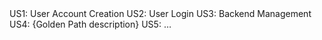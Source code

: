 <link to template slide> US1: User Account Creation
<link to template slide> US2: User Login
<link to template slide> US3: Backend Management
<link to template slide> US4: {Golden Path description}
<link to template slide> US5: …
